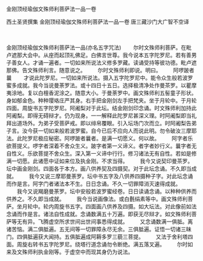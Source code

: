 金刚顶经瑜伽文殊师利菩萨法一品一卷


西土圣贤撰集
金刚顶经瑜伽文殊师利菩萨法一品一卷
唐三藏沙门大广智不空译


　　

金刚顶经瑜伽文殊师利菩萨法一品(亦名五字咒法)
　　尔时文殊师利菩萨。在毗卢遮那大会中。从座而起顶礼佛足。白佛言世尊。我今说本五字陀罗尼。若有善男子善女人。才诵一遍者。一切如来所说法义修多罗藏。读诵受持等彼功德。毗卢遮那佛。告文殊师利言。随意说之。
　　尔时文殊师利即说。明曰。
　　阿啰跛者曩
　　才说此陀罗尼。一切如来所说法。摄入五字陀罗尼中。能令众生般若波罗蜜多成就。我今当说曼荼罗法。或十四日十五日。选择极清净处作曼茶罗。以瞿摩夷涂地。复以白檀香泥涂之。随意大小。于曼荼罗中。画文殊师利五髻童子形状。身如郁金色。种种璎珞庄严其身。右手把金刚剑左手把梵夹。坐于月轮中。于月轮四面。周旋书五字陀罗尼。阿阇梨对于此坛。结金刚剑印念诵。时文殊师利加持此阿阇梨。即得无碍辩才。仍为现身。一一解释此陀罗尼甚深义理。时阿阇梨即当礼拜出道场外。为弟子受菩萨戒。即以绯帛覆眼。引入坛场门次而立。时阿阇梨告弟子言。汝今获一切如来般若波罗蜜。自今已后不应向人而说此明。勿令破汝三摩耶法。此陀罗尼极应秘密。阿啰跛者曩者。是满一切愿义。何以故。
　　阿字者乐欲菩提义。啰字者深着不舍众生义。跛字者第一义谛义。者字者妙行义。曩字者无自性义。乐欲菩提不舍众生。深入第一义谛中行行。修习诸法无有自性。若如是修满一切愿。此诸愿中证如来位及执金刚。不求当得。
　　我今又说契印曼茶罗。坛中画金刚剑。四面各于本方。画八供养契及四摄契。对于此坛念诵。不久即当成就。
　　我今又说三摩耶曼荼罗。坛中书五字及八供养四摄种子字。对此坛念诵而作是言。阿字门者诸法本不生。日日念诵。不久一切罪障消灭速得成就。
　　我今又说羯磨曼荼罗。坛中安般若波罗蜜经卷。日日读诵念诵。以种种供养而供养之。不久即当成就。
　　我今当说画像法。或白氎绢素等中。画文殊师利菩萨。坐月轮中。轮内周旋书五字。四面画八供养及四摄。如大坛法。对此像前如法念诵而作是言。诸法自性成就。念诵数满五十万遍。即获无尽辩才。如文殊师利菩萨等无有异。飞腾虚空所求世间出世间事悉得成就。
　　又念诵数满一俱胝。离诸苦恼。满二俱胝遍。五无间等一切罪障永尽无余。三俱胝遍。证悟一切诸三昧门。四俱胝遍获大闻持。五俱胝遍成阿耨多罗三藐三菩提。
　　又法于舍利塔四面。周旋右转书五字陀罗尼。绕塔行道念诵勿令断绝。满五落叉遍。
　　尔时如来及文殊师利执金刚等。于虚空中而现其身仍为说法。

